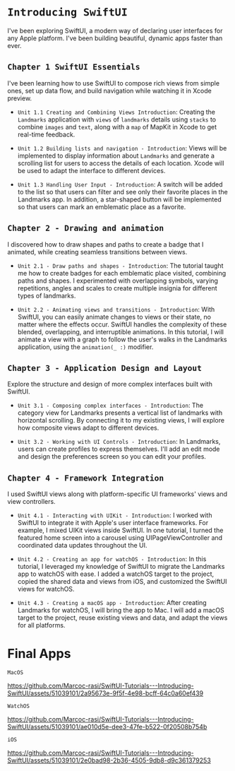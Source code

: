 # `Introducing SwiftUI`

I've been exploring SwiftUI, a modern way of declaring user interfaces for any Apple platform. I've been building beautiful, dynamic apps faster than ever.

## `Chapter 1 SwiftUI Essentials`

I've been learning how to use SwiftUI to compose rich views from simple ones, set up data flow, and build navigation while watching it in Xcode preview.

- `Unit 1.1 Creating and Combining Views Introduction`: Creating the `Landmarks` application with `views` of `landmarks` details using `stacks` to combine `images` and `text`, along with a `map` of MapKit in Xcode to get real-time feedback.

- `Unit 1.2 Building lists and navigation - Introduction`: Views will be implemented to display information about `Landmarks` and generate a scrolling list for users to access the details of each location. Xcode will be used to adapt the interface to different devices.

- `Unit 1.3 Handling User Input - Introduction`: A switch will be added to the list so that users can filter and see only their favorite places in the Landmarks app. In addition, a star-shaped button will be implemented so that users can mark an emblematic place as a favorite.

## `Chapter 2 - Drawing and animation`

I discovered how to draw shapes and paths to create a badge that I animated, while creating seamless transitions between views.

- `Unit 2.1 - Draw paths and shapes - Introduction`: The tutorial taught me how to create badges for each emblematic place visited, combining paths and shapes. I experimented with overlapping symbols, varying repetitions, angles and scales to create multiple insignia for different types of landmarks.

- `Unit 2.2 - Animating views and transitions - Introduction`: With SwiftUI, you can easily animate changes to views or their state, no matter where the effects occur. SwiftUI handles the complexity of these blended, overlapping, and interruptible animations. In this tutorial, I will animate a view with a graph to follow the user's walks in the Landmarks application, using the `animation(_ :)` modifier.

## `Chapter 3 - Application Design and Layout`

Explore the structure and design of more complex interfaces built with SwiftUI.

- `Unit 3.1 - Composing complex interfaces - Introduction`: The category view for Landmarks presents a vertical list of landmarks with horizontal scrolling. By connecting it to my existing views, I will explore how composite views adapt to different devices.

- `Unit 3.2 - Working with UI Controls - Introduction`: In Landmarks, users can create profiles to express themselves. I'll add an edit mode and design the preferences screen so you can edit your profiles.

## `Chapter 4 - Framework Integration`

I used SwiftUI views along with platform-specific UI frameworks' views and view controllers.

- `Unit 4.1 - Interacting with UIKit - Introduction`: I worked with SwiftUI to integrate it with Apple's user interface frameworks. For example, I mixed UIKit views inside SwiftUI. In one tutorial, I turned the featured home screen into a carousel using UIPageViewController and coordinated data updates throughout the UI.

- `Unit 4.2 - Creating an app for watchOS - Introduction`: In this tutorial, I leveraged my knowledge of SwiftUI to migrate the Landmarks app to watchOS with ease. I added a watchOS target to the project, copied the shared data and views from iOS, and customized the SwiftUI views for watchOS.

- `Unit 4.3 - Creating a macOS app - Introduction`: After creating Landmarks for watchOS, I will bring the app to Mac. I will add a macOS target to the project, reuse existing views and data, and adapt the views for all platforms.

# Final Apps

`MacOS`

https://github.com/Marcoc-rasi/SwiftUI-Tutorials---Introducing-SwiftUI/assets/51039101/2a95673e-9f5f-4e98-bcff-64c0a60ef439

`WatchOS`

https://github.com/Marcoc-rasi/SwiftUI-Tutorials---Introducing-SwiftUI/assets/51039101/ae010d5e-dee3-47fe-b522-0f20508b754b

`iOS`

https://github.com/Marcoc-rasi/SwiftUI-Tutorials---Introducing-SwiftUI/assets/51039101/2e0bad98-2b36-4505-9db8-d9c361379253
